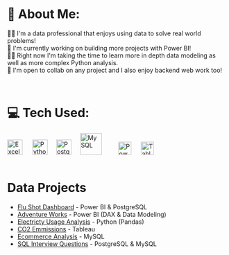 # 💫 About Me:
👨‍💻 I'm a data professional that enjoys using data to solve real world problems!<br>🚀 I'm currently working on building more projects with Power BI! <br>🙇‍♂️ Right now I'm taking the time to learn more in depth data modeling as well as more complex Python analysis.<br>🤝 I'm open to collab on any project and I also enjoy backend web work too! 

</br>

# 💻 Tech Used:
<div align="left">
  <img src="https://github.com/nmowens95/nmowens95/assets/126295718/8166f57c-c0fa-4261-8fcd-ea66588f7561" height="35" alt="Excel"/> <img width="15"/>
  <img src="https://cdn.jsdelivr.net/gh/devicons/devicon/icons/python/python-original.svg" height="35" alt="Python"/> <img width="12"/>
  <img src="https://cdn.jsdelivr.net/gh/devicons/devicon/icons/postgresql/postgresql-original.svg" height="35" alt="PostgreSQL"/> <img width="12"/>
  <img src="https://user-images.githubusercontent.com/25181517/183896128-ec99105a-ec1a-4d85-b08b-1aa1620b2046.png" height="50" alt="My SQL"/> <img width="30"/>
  <img src="https://github.com/nmowens95/nmowens95/assets/126295718/e26519e6-9bec-477e-8eb9-8f3770f2dbe9" height="30" alt="Power BI"/> <img width="15"/>
  <img src="https://github.com/nmowens95/nmowens95/assets/126295718/9e5c05b5-6382-4eab-85fa-4022d3e22ffc" height="30" alt="Tableau"/> <img width="15"/>
</div>

</br>

# Data Projects
- [Flu Shot Dashboard](https://github.com/nmowens95/Flu-Shots-Dashboard) - Power BI & PostgreSQL
- [Adventure Works](https://github.com/nmowens95/Adventure-Works) - Power BI (DAX & Data Modeling)
- [Electricty Usage Analysis](https://github.com/nmowens95/Electricity-Usage-Analysis) - Python (Pandas)
- [CO2 Emmissions](https://public.tableau.com/app/profile/nathan.owens/viz/C02Emissions_17123322221570/GlobalCO2Emmissions) - Tableau
- [Ecommerce Analysis](https://github.com/nmowens95/Ecommerce-Analysis/blob/main/web_traffic_analysis.sql) - MySQL
- [SQL Interview Questions](https://github.com/nmowens95/SQL-Practice) - PostgreSQL & MySQL
